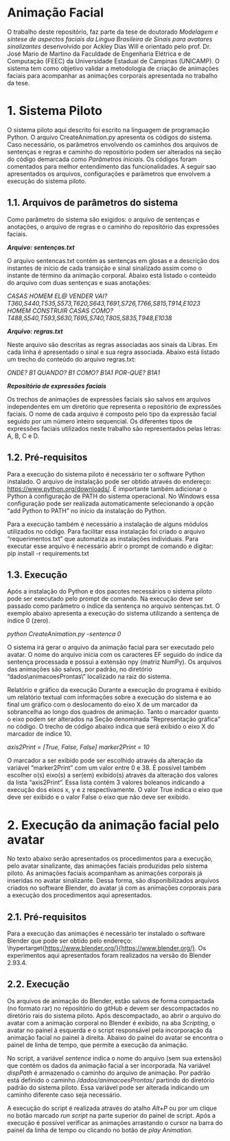 # Animação Facial

O trabalho deste repositório, faz parte da tese de doutorado _Modelagem e síntese de aspectos faciais da Língua Brasileira de Sinais para avatares sinalizantes_ desenvolvido por Ackley Dias Will e orientado pelo prof. Dr. José Mario de Martino da Faculdade de Engenharia Elétrica e de Computação (FEEC) da Universidade Estadual de Campinas (UNICAMP). O sistema tem como objetivo validar a metodologia de criação de animações faciais para acompanhar as animações corporais apresentada no trabalho da tese.



# 1. Sistema Piloto

O sistema piloto aqui descrito foi escrito na linguagem de programação Python. O arquivo CreateAnimation.py apresenta os códigos do sistema. Caso necessário, os parâmetros envolvendo os caminhos dos arquivos de sentenças e regras e caminho do repositório podem ser alterados na seção do código demarcada como _Parâmetros iniciais_. Os códigos foram comentados para melhor entendimento das funcionalidades. A seguir sao apresentados os arquivos, configurações e parâmetros que envolvem a execução do sistema piloto.


## 1.1.  Arquivos de parâmetros do sistema

Como parâmetro do sistema são exigidos: o arquivo de sentenças e anotações, o arquivo de regras e o caminho do repositório das expressões faciais. 


_**Arquivo: sentenças.txt**_

O arquivo sentencas.txt contém as sentenças em glosas e a descrição dos instantes de início de cada transição e sinal sinalizado assim como o instante de término da animação corporal. Abaixo está listado o conteúdo do arquivo com duas sentenças e suas anotações:

_CASAS HOMEM EL@ VENDER VAI?
T360,S440,T535,S573,T620,S643,T691,S726,T766,S815,T914,E1023
HOMEM CONSTRUIR CASAS COMO?
T488,S540,T593,S630,T695,S740,T805,S835,T948,E1038_


_**Arquivo:  regras.txt**_

Neste arquivo são descritas as regras associadas aos sinais da Libras. Em cada linha é apresentado o sinal e sua regra associada. Abaixo está listado um trecho do conteúdo do arquivo regras.txt:

_ONDE? B1
QUANDO? B1
COMO? B1A1
POR-QUE? B1A1_


_**Repositório de expressões faciais**_

Os trechos de animações de expressões faciais são salvos em arquivos independentes em um diretório que representa o repositório de expressões faciais. O nome de cada arquivo é composto pelo tipo da expressão facial seguido por um número inteiro sequencial. Os diferentes tipos de expressões faciais utilizados neste trabalho são representados pelas letras: A, B, C e D.


## 1.2. Pré-requisitos

Para a execução do sistema piloto é necessário ter o software Python instalado. O arquivo de instalação pode ser obtido através do endereço: https://www.python.org/downloads/. É importante também adicionar o Python à configuração de PATH do sistema operacional. No Windows essa configuração pode ser realizada automaticamente selecionando a opção  “add Python to PATH” no início da instalação do Python.

Para a execução também é necessário a instalação de alguns módulos utilizados no código. Para facilitar essa instalação foi criado o arquivo “requerimentos.txt” que automatiza as instalações individuais. Para executar esse arquivo é necessário abrir o prompt de comando e digitar:
pip install -r requirements.txt


## 1.3. Execução

Após a instalação do Python e dos pacotes necessários o sistema piloto pode ser executado pelo prompt de comando. Na execução deve ser passado como parâmetro o índice da sentença no arquivo sentenças.txt. O exemplo abaixo apresenta a execução do sistema utilizando a sentença de índice 0 (zero).

_python CreateAnimation.py -sentenca 0_

O sistema irá gerar o arquivo da animação facial para ser executado pelo avatar. O nome do arquivo inicia com os caracteres EF seguido do índice da sentença processada e possui a extensão npy (matriz NumPy). Os arquivos das animações são salvos, por padrão, no diretório “dados\animacoesProntas\” localizado na raiz do sistema.

Relatório e gráfico da execução
Durante a execução do programa é exibido um relatório textual com informações sobre a execução do sistema e ao final um gráfico com o deslocamento do eixo X de um marcador da sobrancelha ao longo dos quadros de animação. Tanto o marcador quanto o eixo podem ser alterados na Seção denominada “Representação gráfica” no código. O trecho de código abaixo indica que será exibido o eixo X do marcador de índice 10.

_axis2Print = [True, False, False]
marker2Print = 10_

O marcador a ser exibido pode ser escolhido através da alteração da variável “marker2Print” com um valor entre 0 e 38. É possível também escolher o(s) eixo(s) a ser(em) exibido(s) através da alteração dos valores da lista “axis2Print”. Essa lista contém 3 valores boleanos indicando a execução dos eixos x, y e z respectivamente. O valor True indica o eixo que deve ser exibido e o valor False o eixo que não deve ser exibido.


# 2. Execução da animação facial pelo avatar

No texto abaixo serão apresentados os procedimentos para a execução, pelo avatar sinalizante, das animações faciais produzidas pelo sistema piloto. As animações faciais acompanham as animações corporais já inseridas no avatar sinalizante. Dessa forma, são disponibilizados arquivos criados no software Blender, do avatar já com as animações corporais para a execução dos procedimentos aqui apresentados. 

## 2.1. Pré-requisitos
Para a execução das animações é necessário ter instalado o software Blender que pode ser obtido pelo endereço: \hypertarget{https://www.blender.org/}{https://www.blender.org/}. 
Os experimentos aqui apresentados foram realizados na versão do Blender 2.93.4.


## 2.2. Execução

Os arquivos de animação do Blender, estão salvos de forma compactada (no formato rar) no repositório do gitHub e devem ser descompactados no diretório rais do sistema piloto. Após descompactado, ao abrir o arquivo do avatar com a animação corporal no Blender é exibido, na aba _Scripting_, o avatar no painel à esquerda e o script responsável pela incorporação da animação facial no painel à direita. Abaixo do painel do avatar se encontra o painel de linha de tempo, que permite a execução da animação.

No script, a variável _sentence_ indica o nome do arquivo (sem sua extensão) que contém os dados da animação facial a ser incorporada. Na variável _dispPath_ é armazenado o caminho do arquivo de animação. Por padrão está definido o caminho _/dados/animacoesProntas/_ partindo do diretório padrão do sistema piloto. Essa variável pode ser alterada indicando um caminho diferente caso seja necessário.

A execução do script é realizada através do atalho _Alt+P_ ou por um clique no botão marcado _run script_ na parte superior do painel de script. Após a execução é possível verificar as animações arrastando o cursor na barra do painel da linha de tempo ou clicando no botão de _play Animation_. 

